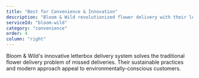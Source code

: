 ```yaml
---
title: "Best for Convenience & Innovation"
description: "Bloom & Wild revolutionized flower delivery with their letterbox service. No missed deliveries, extended bloom life, and B Corp certification make them perfect for busy lifestyles."
serviceId: "bloom-wild"
category: "convenience"
order: 4
column: "right"
---
```


Bloom & Wild's innovative letterbox delivery system solves the traditional flower delivery problem of missed deliveries. Their sustainable practices and modern approach appeal to environmentally-conscious customers.
